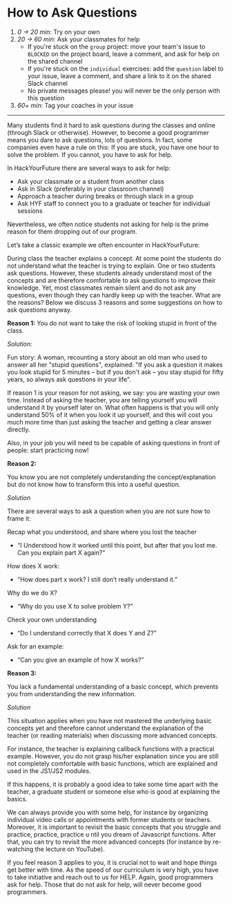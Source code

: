 # How to Ask Questions

1. _0 -&gt; 20 min_: Try on your own
2. _20 -&gt; 60 min_: Ask your classmates for help
   - If you're stuck on the `group` project: move your team's issue to `BLOCKED` on the project board, leave a comment, and ask for help on the shared channel
   - If you're stuck on the `individual` exercises: add the `question` label to your issue, leave a comment, and share a link to it on the shared Slack channel
   - No private messages please! you will never be the only person with this question
3. _60+ min_: Tag your coaches in your issue

---

Many students find it hard to ask questions during the classes and online (through Slack or otherwise). However, to become a good programmer means you dare to ask questions, lots of questions. In fact, some companies even have a rule on this: If you are stuck, you have ​one hour t​o solve the problem. If you cannot, you ​have to ask for help.

In HackYourFuture there are several ways to ask for help:

- Ask your classmate or a student from another class
- Ask in Slack (preferably in your classroom channel)
- Approach a teacher during breaks or through slack in a group
- Ask HYF staff to connect you to a graduate or teacher for individual sessions

Nevertheless, we often notice students not asking for help is the prime reason for them dropping out of our program.

Let’s take a classic example we often encounter in HackYourFuture:

During class the teacher explains a concept. At some point the students do not understand what the teacher is trying to explain. One or two students ask questions. However, these students already understand most of the concepts and are therefore comfortable to ask questions to improve their knowledge. Yet, most classmates remain silent and do not ask any questions, even though they can hardly keep up with the teacher. What are the reasons? Below we discuss 3 reasons and some suggestions on how to ask questions anyway.

**Reason 1:**
You do not want to take the risk of looking stupid in front of the class.

_Solution:_

Fun story:​ ​A woman, recounting a story about an old man who used to answer all her "stupid questions", explained: "If you ask a question it makes you look stupid for 5 minutes – but if you don't ask – you stay stupid for fifty years, so always ask questions in your life".

If reason 1 is your reason for not asking, we say: you are wasting your own time. Instead of asking the teacher, you are telling yourself you will understand it by yourself later on. What often happens is that you will only understand 50% of it when you look it up yourself, and this will cost you much more time than just asking the teacher and getting a clear answer directly.

Also, in your job you will need to be capable of asking questions in front of people: start practicing now!

**Reason 2:**

You know you are not completely understanding the concept/explanation but do not know how to transform this into a useful question.

_Solution_

There are several ways to ask a question when you are not sure how to frame it:

Recap what you understood, and share where you lost the teacher

- “I Understood how it worked until this point, but after that you lost me. Can you explain part X again?”

How does X work:

- “How does part x work? I still don’t really understand it.”

Why do we do X?

- “Why do you use X to solve problem Y?”

Check your own understanding

- “Do I understand correctly that X does Y and Z?”

Ask for an example:

- “Can you give an example of how X works?”

**Reason 3:**

You lack a fundamental understanding of a basic concept, which prevents you from understanding the new information.

_Solution_

This situation applies when you have not mastered the underlying basic concepts yet and therefore cannot understand the explanation of the teacher (or reading materials) when discussing more advanced concepts.

For instance, the teacher is explaining ​callback functions​ with a practical example. However, you do not grasp his/her explanation since you are still not completely comfortable with basic functions, which are explained and used in the JS1/JS2 modules.

If this happens, it is probably a good idea to take some time apart with the teacher, a graduate student or someone else ​who is good at explaining the basics​.

We can always provide you with some help, for instance by organizing individual video calls or appointments with former students or teachers. Moreover, it is important to revisit the basic concepts that you struggle and ​practice, practice, practice u​ ntil you dream of Javascript functions. After that, you can try to revisit the more advanced concepts (for instance by re-watching the lecture on YouTube).

If you feel reason 3 applies to you, it is crucial not to wait and hope things get better with time. As the speed of our curriculum is very high, ​you have to take initiative and reach out to us for HELP.​ Again, good programmers ask for help. Those that do not ask for help, will never become good programmers.
